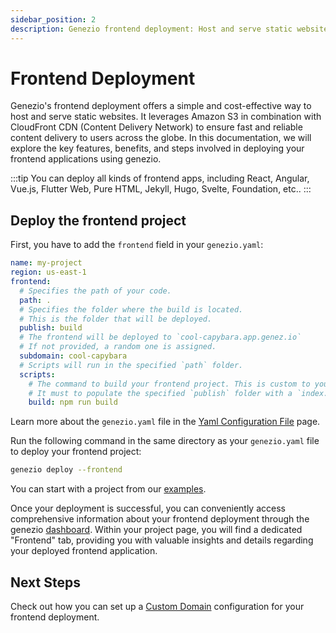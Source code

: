 ```yaml
---
sidebar_position: 2
description: Genezio frontend deployment: Host and serve static websites using Amazon S3 and CloudFront CDN. Step-by-step guide for setup and deployment.
---
```


# Frontend Deployment

<head>
  <title>Frontend Deployment</title>
</head>

Genezio's frontend deployment offers a simple and cost-effective way to host and serve static websites. It leverages Amazon S3 in combination with CloudFront CDN (Content Delivery Network) to ensure fast and reliable content delivery to users across the globe. In this documentation, we will explore the key features, benefits, and steps involved in deploying your frontend applications using genezio.

:::tip
You can deploy all kinds of frontend apps, including React, Angular, Vue.js, Flutter Web, Pure HTML, Jekyll, Hugo, Svelte, Foundation, etc..
:::

## Deploy the frontend project

First, you have to add the `frontend` field in your `genezio.yaml`:

```yaml title="genezio.yaml" showLineNumbers
name: my-project
region: us-east-1
frontend:
  # Specifies the path of your code.
  path: .
  # Specifies the folder where the build is located.
  # This is the folder that will be deployed.
  publish: build
  # The frontend will be deployed to `cool-capybara.app.genez.io`
  # If not provided, a random one is assigned.
  subdomain: cool-capybara
  # Scripts will run in the specified `path` folder.
  scripts:
    # The command to build your frontend project. This is custom to your project.
    # It must to populate the specified `publish` folder with a `index.html` file.
    build: npm run build
```

Learn more about the `genezio.yaml` file in the [Yaml Configuration File](/docs/project-structure/genezio-configuration-file) page.

Run the following command in the same directory as your `genezio.yaml` file to deploy your frontend project:

```sh title="Terminal"
genezio deploy --frontend
```

You can start with a project from our [examples](https://github.com/genez-io/genezio-examples).

Once your deployment is successful, you can conveniently access comprehensive information about your frontend deployment through the genezio [dashboard](https://app.genez.io). Within your project page, you will find a dedicated "Frontend" tab, providing you with valuable insights and details regarding your deployed frontend application.

## Next Steps

Check out how you can set up a [Custom Domain](/docs/features/custom-domain-configuration "mention") configuration for your frontend deployment.
